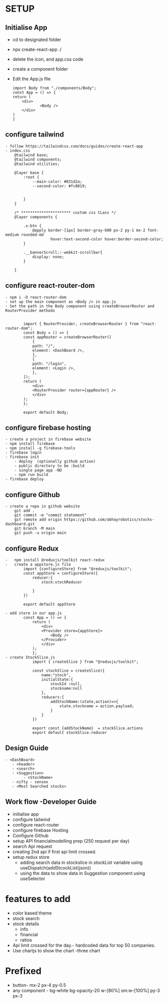 # SETUP
## Initialise App
-   cd to designated folder
-   npx create-react-app ./
-   delete the icon, and app.css code
-   create a component folder
-   Edit the App.js file
    
        import Body from "./components/Body";
        const App = () => {
        return (
            <div>
                    <Body />
            </div>
        )
        }
##    configure tailwind 
    - follow https://tailwindcss.com/docs/guides/create-react-app
    - index.css    
        @tailwind base;
        @tailwind components;
        @tailwind utilities;

        @layer base {
            :root {
                --main-color: #031d2a;
                --second-color: #fc8019;
            

            }
        }

        /* ********************** custom css CLass */
        @layer components {

            .x-btn {
                @apply border-[1px] border-gray-600 px-2 py-1 mx-2 font-medium rounded-md 
                        hover:text-second-color hover:border-second-color;
            }
            
            .__bannerScroll::-webkit-scrollbar{
                display: none;
            }

        }

##   configure react-router-dom
    - npm i -D react-router-dom
    - set up the main component as <Body /> in app.js
    - Set the path in the Body component using createBrowserRouter and RouterProvider methods
            
            
            import { RouterProvider, createBrowserRouter } from "react-router-dom";
            const Body = () => {
            const appRouter = createBrowserRouter([
                {
                path: "/",
                element: <DashBoard />,
                },
                {
                path: "/login",
                element: <Login />,
                },
            ]);
            return (
                <div>
                <RouterProvider router={appRouter} />
                </div>
            );
            };

            export default Body;
## configure firebase hosting
    - create a project in firebase website
    - npm install firebase
    - npm install -g firebase-tools
    - firebase login
    - firebase init
        - deploy  (optionally github action)
        - public directory to be :build 
        - single page app -NO
        - npm run build
    - firebase deploy

## configure Github
    - create a repo in github website
        git add .
        git commit -m "commit statement"
        git remote add origin https://github.com/abhayrobotics/stocks-dashboard.git
        git branch -M main
        git push -u origin main

## configure Redux
    -   npm install @reduxjs/toolkit react-redux
    -   create a appstore.js file 
            import {configureStore} from "@reduxjs/toolkit";
            const appStore = configureStore({
                reducer:{
                    stock:stockReducer

                }
            })

            export default appStore

    - add store in our app.js
            const App = () => {
                return (
                    <div>
                    <Provider store={appStore}>
                        <Body />
                    </Provider>
                    </div>
                );
                };
    - create StockSlice.js
                import { createSlice } from "@reduxjs/toolkit";

                const stockSlice = createSlice({
                    name:"stock",
                    initialState:{
                        stockId :null,
                        stockname:null
                    },
                    reducers:{
                        addStockName:(state,action)=>{
                            state.stockname = action.payload;
                        }
                    }
                })

                export const {addStockName}  = stockSlice.actions
                export default stockSlice.reducer


## Design Guide
    - <DashBoard>
       - <header>
       - <search>
       - <Suggestion>
            - <StockName>
       - nifty - sensex
       - <Most Searched stocks>

## Work flow -Developer Guide
-   initialise app
-   configure tailwind
-   configure react-router
-   configure firebase Hosting
-   Configure Github
-   setup API financialmodelling prep (250 request per day)
-   search Api request
-   creating 2nd api if first api limit crossed.
-   setup redux store
    - adding search data in stockslice in stockList variable using useDispatch(addStcockList(json))
    - using the data to show data in Suggestion component using useSelector
    

       


# features to add
-  color based theme
-  stock search 
-  stock details
    - info
    - financial
    - ratios
-  Api limit crossed for the day.- hardcoded data for top 50 companies.
-  Use chartjs to show the chart
    -three chart

# Prefixed 
- button- mx-2 px-4 py-0.5
- any component - bg-white bg-opacity-20  w-[80%] sm:w-[100%] py-3 px-3 